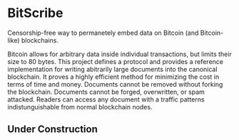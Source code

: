 # BitScribe
Censorship-free way to permanetely embed data on Bitcoin (and Bitcoin-like) blockchains.

Bitcoin allows for arbitrary data inside individual transactions, but limits their size to
80 bytes. This project defines a protocol and provides a reference implementation for writing
abitrarily large documents into the canonical blockchain. It proves a highly efficient method
for minimizing the cost in terms of time and money. Documents cannot be removed without forking
the blockchain. Documents cannot be forged, overwritten, or spam attacked. Readers can
access any document with a traffic patterns indistunguishable from normal blockchain
nodes.

## Under Construction
